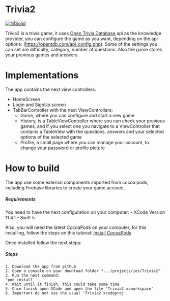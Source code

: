 # Trivia2

[![N|Solid](https://opentdb.com/images/logo-banner.png)](https://nodesource.com/products/nsolid)

Trivia2 is a trivia game, it uses [Open Trivia Database](https://opentdb.com) api as the knowledge provider, you can configure the game as you want, depending on the api options: (https://opentdb.com/api_config.php). Some of the settings you can set are difficulty, category, number of questions. Also the game stores your previous games and answers.

# Implementations
The app contains the next view controllers:
  - HomeScreen
  - Login and SignUp screen
  - TabBarController with the next ViewControllers:
    - Game, where you can configure and start a new game
    - History, is a TableViewController where you can check your previous games, and if you select one you navigate to a ViewController that contains a TableView with the questions, answers and your selected options of the selected game
    -  Profile, a small page where you can manage your account, to change your password or profile picture

# How to build
The app use some external components imported from cocoa pods, including Firebase libraries to create your game account.

##### Requirements
You need to have the next configuration on your computer:
    - XCode Version 11.4.1
    - Swift 5

Also, you will need the latest CocoaPods on your computer, for this installing, follow the steps on this tutorial: [Install CocoaPods](https://guides.cocoapods.org/using/getting-started.html#toc_3)

Once installed follow the next steps:
    
##### Steps

    1. Download the app from github
    2. Open a console on your download folder ".../projects/ios/Trivia2"
    3. Run the next command: 
    'pod install'
    4. Wait until it finish, this could take some time
    5. Once finish open XCode and open the file 'Trivia2.xcworkspace'
    6. Important do not use the usual 'Trivia2.xcodeproj'


